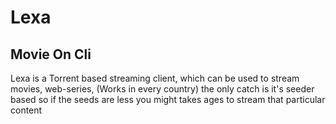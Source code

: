 # Lexa
## Movie On Cli
Lexa is a Torrent based streaming client, which can be used to stream movies, web-series, (Works in every country) the only catch is it's seeder based so if the seeds are less you might takes ages to stream that particular content 
